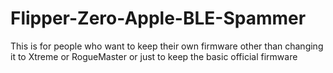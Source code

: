 # Flipper-Zero-Apple-BLE-Spammer
This is for people who want to keep their own firmware other than changing it to Xtreme or RogueMaster or just to keep the basic official firmware
